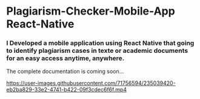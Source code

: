 # Plagiarism-Checker-Mobile-App React-Native


### I Developed a mobile application using React Native that going to identify plagiarism cases in texte or academic documents  for an easy access anytime, anywhere.

The complete documentation is coming soon...

https://user-images.githubusercontent.com/71756594/235039420-eb2ba829-33e2-4741-b422-09f3cdec6f6f.mp4

